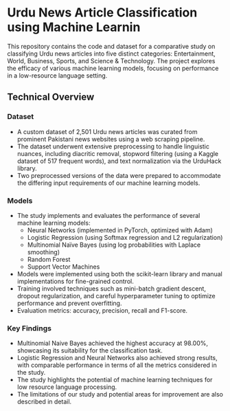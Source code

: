 # Urdu News Article Classification using Machine Learnin

This repository contains the code and dataset for a comparative study on classifying Urdu news articles into five distinct categories: Entertainment, World, Business, Sports, and Science & Technology. The project explores the efficacy of various machine learning models, focusing on performance in a low-resource language setting.

## Technical Overview

### Dataset
- A custom dataset of 2,501 Urdu news articles was curated from prominent Pakistani news websites using a web scraping pipeline.
- The dataset underwent extensive preprocessing to handle linguistic nuances, including diacritic removal, stopword filtering (using a Kaggle dataset of 517 frequent words), and text normalization via the UrduHack library.
- Two preprocessed versions of the data were prepared to accommodate the differing input requirements of our machine learning models.

### Models
- The study implements and evaluates the performance of several machine learning models:
    -   Neural Networks (implemented in PyTorch, optimized with Adam)
    -   Logistic Regression (using Softmax regression and L2 regularization)
    -   Multinomial Naïve Bayes (using log probabilities with Laplace smoothing)
    -   Random Forest 
    -   Support Vector Machines
- Models were implemented using both the scikit-learn library and manual implementations for fine-grained control.
- Training involved techniques such as mini-batch gradient descent, dropout regularization, and careful hyperparameter tuning to optimize performance and prevent overfitting.
- Evaluation metrics: accuracy, precision, recall and F1-score.

### Key Findings
-  Multinomial Naive Bayes achieved the highest accuracy at 98.00%, showcasing its suitability for the classification task.
- Logistic Regression and Neural Networks also achieved strong results, with comparable performance in terms of all the metrics considered in the study.
-  The study highlights the potential of machine learning techniques for low resource language processing.
- The limitations of our study and potential areas for improvement are also described in detail.
